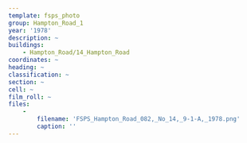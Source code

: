 ```yaml
---
template: fsps_photo
group: Hampton_Road_1
year: '1978'
description: ~
buildings:
    - Hampton_Road/14_Hampton_Road
coordinates: ~
heading: ~
classification: ~
section: ~
cell: ~
film_roll: ~
files:
    -
        filename: 'FSPS_Hampton_Road_082,_No_14,_9-1-A,_1978.png'
        caption: ''
---
```

